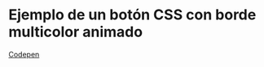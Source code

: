 # Ejemplo de un botón CSS con borde multicolor animado
[Codepen](https://codepen.io/bixo/pen/xxJOgyd)